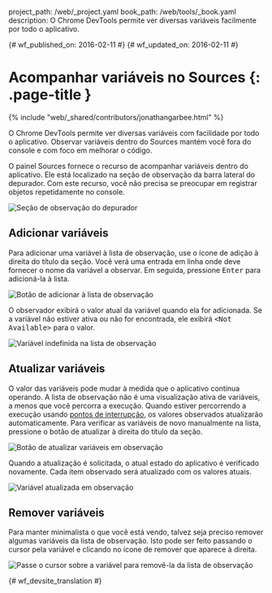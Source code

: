 project_path: /web/_project.yaml
book_path: /web/tools/_book.yaml
description: O Chrome DevTools permite ver diversas variáveis facilmente por todo o aplicativo.

{# wf_published_on: 2016-02-11 #}
{# wf_updated_on: 2016-02-11 #}

# Acompanhar variáveis no Sources {: .page-title }

{% include "web/_shared/contributors/jonathangarbee.html" %}

O Chrome DevTools permite ver diversas variáveis com facilidade por todo o aplicativo.
Observar variáveis dentro do Sources mantém você fora do console e com foco em melhorar o código.

O painel Sources fornece o recurso de acompanhar variáveis dentro do aplicativo.
Ele está localizado na seção de observação da barra lateral do depurador.
Com este recurso, você não precisa se preocupar em registrar objetos repetidamente no console.

![Seção de observação do depurador](imgs/sources-watch-variables-location.png)

## Adicionar variáveis

Para adicionar uma variável à lista de observação, use o ícone de adição à direita do título da seção.
Você verá uma entrada em linha onde deve fornecer o nome da variável a observar.
Em seguida, pressione <kbd>Enter</kbd> para adicioná-la à lista.

![Botão de adicionar à lista de observação](imgs/add-variable-to-watch.png)

O observador exibirá o valor atual da variável quando ela for adicionada.
Se a variável não estiver ativa ou não for encontrada, ele exibirá <samp>&lt;Not Available&gt;</samp> para o valor.

![Variável indefinida na lista de observação](imgs/undefined-variable-in-watch.png)

## Atualizar variáveis

O valor das variáveis pode mudar à medida que o aplicativo continua operando.
A lista de observação não é uma visualização ativa de variáveis, a menos que você percorra a execução.
Quando estiver percorrendo a execução usando [pontos de interrupção](add-breakpoints), os valores observados atualizarão automaticamente.
Para verificar as variáveis de novo manualmente na lista, pressione o botão de atualizar à direita do título da seção.

![Botão de atualizar variáveis em observação](imgs/refresh-variables-being-watched.png)

Quando a atualização é solicitada, o atual estado do aplicativo é verificado novamente.
Cada item observado será atualizado com os valores atuais.

![Variável atualizada em observação](imgs/updated-variable-being-watched.png)

## Remover variáveis

Para manter minimalista o que você está vendo, talvez seja preciso remover algumas variáveis da lista de observação.
Isto pode ser feito passando o cursor pela variável e clicando no ícone de remover que aparece à direita.

![Passe o cursor sobre a variável para removê-la da lista de observação](imgs/hover-to-delete-watched-variable.png)


{# wf_devsite_translation #}
